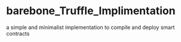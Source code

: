 # barebone_Truffle_Implimentation
a simple and minimalist implementation to compile and deploy smart contracts
